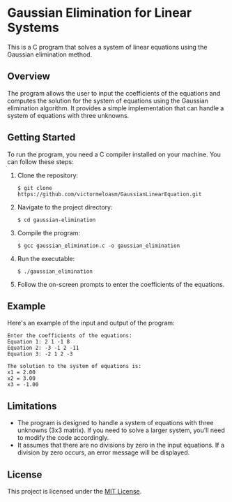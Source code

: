 
# Gaussian Elimination for Linear Systems

This is a C program that solves a system of linear equations using the Gaussian elimination method.

## Overview

The program allows the user to input the coefficients of the equations and computes the solution for the system of equations using the Gaussian elimination algorithm. It provides a simple implementation that can handle a system of equations with three unknowns.

## Getting Started

To run the program, you need a C compiler installed on your machine. You can follow these steps:

1. Clone the repository:

   ```
   $ git clone https://github.com/victormeloasm/GaussianLinearEquation.git
   ```

2. Navigate to the project directory:

   ```
   $ cd gaussian-elimination
   ```

3. Compile the program:

   ```
   $ gcc gaussian_elimination.c -o gaussian_elimination
   ```

4. Run the executable:

   ```
   $ ./gaussian_elimination
   ```

5. Follow the on-screen prompts to enter the coefficients of the equations.

## Example

Here's an example of the input and output of the program:

```
Enter the coefficients of the equations:
Equation 1: 2 1 -1 8
Equation 2: -3 -1 2 -11
Equation 3: -2 1 2 -3

The solution to the system of equations is:
x1 = 2.00
x2 = 3.00
x3 = -1.00
```

## Limitations

- The program is designed to handle a system of equations with three unknowns (3x3 matrix). If you need to solve a larger system, you'll need to modify the code accordingly.
- It assumes that there are no divisions by zero in the input equations. If a division by zero occurs, an error message will be displayed.

## License

This project is licensed under the [MIT License](LICENSE).
```

